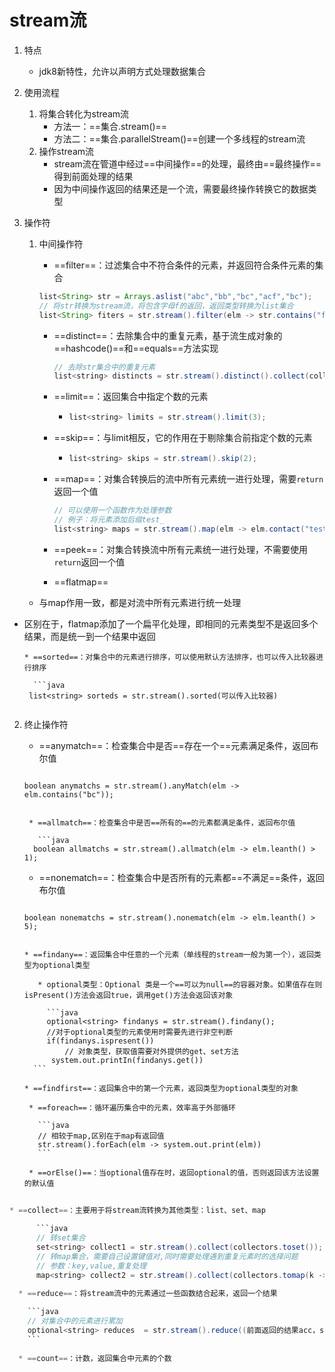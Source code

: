 # stream流

1. 特点
   
   * jdk8新特性，允许以声明方式处理数据集合
   
2. 使用流程
   1. 将集合转化为stream流
      * 方法一：==集合.stream()==
      * 方法二：==集合.parallelStream()==创建一个多线程的stream流
   2. 操作stream流
      * stream流在管道中经过==中间操作==的处理，最终由==最终操作==得到前面处理的结果
      * 因为中间操作返回的结果还是一个流，需要最终操作转换它的数据类型
   
3. 操作符
   1. 中间操作符

      *  ==filter==：过滤集合中不符合条件的元素，并返回符合条件元素的集合

        ```java
        list<String> str = Arrays.aslist("abc","bb","bc","acf","bc");
        // 将str转换为stream流，将包含字母f的返回，返回类型转换为list集合
        list<String> fiters = str.stream().filter(elm -> str.contains("f").collect(collectors.tolist()));
        ```

      * ==distinct==：去除集合中的重复元素，基于流生成对象的==hashcode()==和==equals==方法实现

        ```java 
        // 去除str集合中的重复元素
        list<string> distincts = str.stream().distinct().collect(collectiors.tolist());
        ```

      * ==limit==：返回集合中指定个数的元素

        * ```java
          list<string> limits = str.stream().limit(3);
          ```

      * ==skip==：与limit相反，它的作用在于剔除集合前指定个数的元素

        * ```java
          list<string> skips = str.stream().skip(2);
          ```

      * ==map==：对集合转换后的流中所有元素统一进行处理，需要`return`返回一个值

        ```java
        // 可以使用一个函数作为处理参数
        // 例子：将元素添加后缀test_
        list<string> maps = str.stream().map(elm -> elm.contact("test_").collect(collectors.tolist()));
        ```

      *  ==peek==：对集合转换流中所有元素统一进行处理，不需要使用`return`返回一个值

      * ==flatmap==
   
     * 与map作用一致，都是对流中所有元素进行统一处理
        
* 区别在于，flatmap添加了一个扁平化处理，即相同的元素类型不是返回多个结果，而是统一到一个结果中返回
        
      * ==sorted==：对集合中的元素进行排序，可以使用默认方法排序，也可以传入比较器进行排序
   
        ```java
       list<string> sorteds = str.stream().sorted(可以传入比较器)
     ```
   
2. 终止操作符
   
      * ==anymatch==：检查集合中是否==存在一个==元素满足条件，返回布尔值
   
        ```java
       boolean anymatchs = str.stream().anyMatch(elm -> elm.contains("bc"));
     ```
   
      * ==allmatch==：检查集合中是否==所有的==的元素都满足条件，返回布尔值
   
        ```java
       boolean allmatchs = str.stream().allmatch(elm -> elm.leanth() > 1);
     ```
   
      * ==nonematch==：检查集合中是否所有的元素都==不满足==条件，返回布尔值
   
        ```java
       boolean nonematchs = str.stream().nonematch(elm -> elm.leanth() > 5);
     ```
   
   * ==findany==：返回集合中任意的一个元素（单线程的stream一般为第一个），返回类型为optional类型
   
        * optional类型：Optional 类是一个==可以为null==的容器对象。如果值存在则isPresent()方法会返回true，调用get()方法会返回该对象
   
          ```java
          optional<string> findanys = str.stream().findany();
          //对于optional类型的元素使用时需要先进行非空判断
          if(findanys.ispresent())
              // 对象类型，获取值需要对外提供的get、set方法
           system.out.printIn(findanys.get())
       ```
   
   * ==findfirst==：返回集合中的第一个元素，返回类型为optional类型的对象
   
      * ==foreach==：循环遍历集合中的元素，效率高于外部循环
   
        ```java
        // 相较于map,区别在于map有返回值
        str.stream().forEach(elm -> system.out.print(elm))
        ```
        
      * ==orElse()==：当optional值存在时，返回optional的值，否则返回该方法设置的默认值
  ```Java
      
* ==collect==：主要用于将stream流转换为其他类型：list、set、map
      
        ```java
        // 转set集合
        set<string> collect1 = str.stream().collect(collectors.toset());
        // 转map集合，需要自己设置键值对,同时需要处理遇到重复元素时的选择问题
        // 参数：key,value,重复处理
        map<string> collect2 = str.stream().collect(collectors.tomap(k -> "key_"+k,v -> "value_"+v,(oldvalue,newvalue) -> newvalue));
  ```

~~~Java
  * ==reduce==：将stream流中的元素通过一些函数结合起来，返回一个结果
  
    ```java
    // 对集合中的元素进行累加
    optional<string> reduces  = str.stream().reduce((前面返回的结果acc，str中的下一个对象item) -> {return 结合方式acc+item;});
    ```
  
  * ==count==：计数，返回集合中元素的个数
~~~
